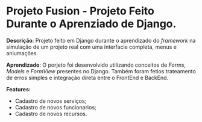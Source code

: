 # Projeto Fusion - Projeto Feito Durante o Aprenziado de Django.
**Descrição**: Projeto feito em Django durante o aprendizado do *framework* na simulação de um projeto real com uma interfacie completa, menus e aniumações.

**Aprendizado**: O porjeto foi desenvolvido utilizando conceitos de *Forms*, *Models* e *FormView* presentes no Django. Também foram fetios trateamento de erros simples e integração direta entre o FrontEnd e BackEnd.

**Features:**
- Cadastro de novos serviços;
- Cadastro de novos funcionarios;
- Cadastro de novos recursos.


